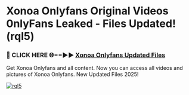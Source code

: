 # Xonoa Onlyfans Original Videos 0nlyFans Leaked - Files Updated! (rql5)

<h3>🔴 CLICK HERE 🌐==►► <a href="https://tinyurl.com/2m67pmp6" rel="nofollow">Xonoa Onlyfans Updated Files</a></h3>

Get Xonoa Onlyfans and all content. Now you can access all videos and pictures of Xonoa Onlyfans. New Updated Files 2025!

[![rql5](https://i.imgur.com/H4QAA4z.gif)](https://tinyurl.com/2m67pmp6)